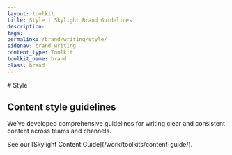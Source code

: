 ```yaml
---
layout: toolkit
title: Style | Skylight Brand Guidelines
description:
tags:
permalink: /brand/writing/style/
sidenav: brand_writing
content_type: Toolkit
toolkit_name: brand
class: brand
---
```


<div class="row brand__content-section">
<div class="col-md-9" markdown="1">
# Style

## Content style guidelines

We’ve developed comprehensive guidelines for writing clear and consistent content across teams and channels.
</div>
<div class="col-md-9">
<div class="example" markdown="1">
See our [Skylight Content Guide](/work/toolkits/content-guide/).
</div>
</div>
</div>
